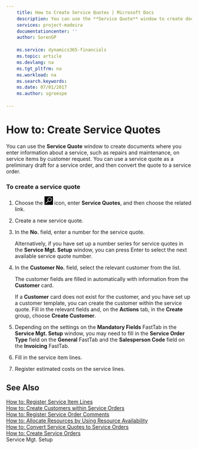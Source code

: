```yaml
---
    title: How to Create Service Quotes | Microsoft Docs
    description: You can use the **Service Quote** window to create documents where you enter information about a service, such as repairs and maintenance, on service items by customer request. You can use a service quote as a preliminary draft for a service order, and then convert the quote to a service order.
    services: project-madeira
    documentationcenter: ''
    author: SorenGP

    ms.service: dynamics365-financials
    ms.topic: article
    ms.devlang: na
    ms.tgt_pltfrm: na
    ms.workload: na
    ms.search.keywords:
    ms.date: 07/01/2017
    ms.author: sgroespe

---
```

# How to: Create Service Quotes
You can use the **Service Quote** window to create documents where you enter information about a service, such as repairs and maintenance, on service items by customer request. You can use a service quote as a preliminary draft for a service order, and then convert the quote to a service order.  
  
### To create a service quote  
  
1.  Choose the ![Search for Page or Report](media/ui-search/search_small.png "Search for Page or Report icon") icon, enter **Service Quotes**, and then choose the related link.  
  
2.  Create a new service quote.  
  
3.  In the **No.** field, enter a number for the service quote.  
  
     Alternatively, if you have set up a number series for service quotes in the **Service Mgt. Setup** window, you can press Enter to select the next available service quote number.  
  
4.  In the **Customer No.**  field, select the relevant customer from the list.  
  
     The customer fields are filled in automatically with information from the **Customer** card.  
  
     If a **Customer** card does not exist for the customer, and you have set up a customer template, you can create the customer within the service quote. Fill in the relevant fields and, on the **Actions** tab, in the **Create** group, choose **Create Customer**.  
  
5.  Depending on the settings on the **Mandatory Fields** FastTab in the **Service Mgt. Setup** window, you may need to fill in the **Service Order Type** field on the **General** FastTab and the **Salesperson Code** field on the **Invoicing** FastTab.  
  
6.  Fill in the service item lines.  
  
7.  Register estimated costs on the service lines.  
  
## See Also  
 [How to: Register Service Item Lines](../how-to-register-service-item-lines.md)   
 [How to: Create Customers within Service Orders](../how-to-create-customers-within-service-orders.md)   
 [How to: Register Service Order Comments](../how-to-register-service-order-comments.md)   
 [How to: Allocate Resources by Using Resource Availability](../how-to-allocate-resources-by-using-resource-availability.md)   
 [How to: Convert Service Quotes to Service Orders](../how-to-convert-service-quotes-to-service-orders.md)   
 [How to: Create Service Orders](../how-to-create-service-orders.md)   
 Service Mgt. Setup